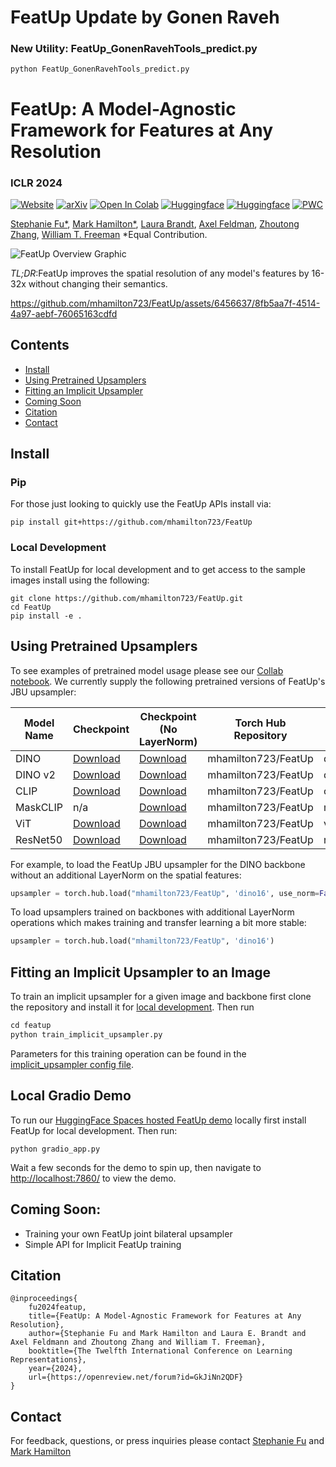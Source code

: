 # FeatUp Update by Gonen Raveh

### New Utility: FeatUp_GonenRavehTools_predict.py
```
python FeatUp_GonenRavehTools_predict.py
```

# FeatUp: A Model-Agnostic Framework for Features at Any Resolution
###  ICLR 2024


[![Website](https://img.shields.io/badge/FeatUp-%F0%9F%8C%90Website-purple?style=flat)](https://aka.ms/featup) [![arXiv](https://img.shields.io/badge/arXiv-2403.10516-b31b1b.svg)](https://arxiv.org/abs/2403.10516) [![Open In Colab](https://colab.research.google.com/assets/colab-badge.svg)](https://colab.research.google.com/github/mhamilton723/FeatUp/blob/main/example_usage.ipynb)
[![Huggingface](https://img.shields.io/badge/%F0%9F%A4%97%20Hugging%20Face-FeatUp-orange)](https://huggingface.co/spaces/mhamilton723/FeatUp) 
[![Huggingface](https://img.shields.io/badge/%F0%9F%A4%97%20Hugging%20Face-Paper%20Page-orange)](https://huggingface.co/papers/2403.10516)
[![PWC](https://img.shields.io/endpoint.svg?url=https://paperswithcode.com/badge/featup-a-model-agnostic-framework-for/feature-upsampling-on-imagenet)](https://paperswithcode.com/sota/feature-upsampling-on-imagenet?p=featup-a-model-agnostic-framework-for)



[Stephanie Fu*](https://stephanie-fu.github.io/),
[Mark Hamilton*](https://mhamilton.net/),
[Laura Brandt](https://people.csail.mit.edu/lebrandt/),
[Axel Feldman](https://feldmann.nyc/),
[Zhoutong Zhang](https://ztzhang.info/),
[William T. Freeman](https://billf.mit.edu/about/bio)
*Equal Contribution.

![FeatUp Overview Graphic](https://mhamilton.net/images/website_hero_small-p-1080.jpg)

*TL;DR*:FeatUp improves the spatial resolution of any model's features by 16-32x without changing their semantics.

https://github.com/mhamilton723/FeatUp/assets/6456637/8fb5aa7f-4514-4a97-aebf-76065163cdfd


## Contents
<!--ts-->
   * [Install](#install)
   * [Using Pretrained Upsamplers](#using-pretrained-upsamplers)
   * [Fitting an Implicit Upsampler](#fitting-an-implicit-upsampler-to-an-image)
   * [Coming Soon](coming-soon)
   * [Citation](#citation)
   * [Contact](#contact)
<!--te-->

## Install

### Pip
For those just looking to quickly use the FeatUp APIs install via:
```shell script
pip install git+https://github.com/mhamilton723/FeatUp
```

### Local Development
To install FeatUp for local development and to get access to the sample images install using the following:
```shell script
git clone https://github.com/mhamilton723/FeatUp.git
cd FeatUp
pip install -e .
```

## Using Pretrained Upsamplers

To see examples of pretrained model usage please see our [Collab notebook](https://colab.research.google.com/github/mhamilton723/FeatUp/blob/main/example_usage.ipynb). We currently supply the following pretrained versions of FeatUp's JBU upsampler:

| Model Name | Checkpoint                                                                                                                       | Checkpoint (No LayerNorm)                                                                                                                  | Torch Hub Repository | Torch Hub Name |
|------------|----------------------------------------------------------------------------------------------------------------------------------|--------------------------------------------------------------------------------------------------------------------------------------------|----------------------|----------------|
| DINO       | [Download](https://marhamilresearch4.blob.core.windows.net/feature-upsampling-public/pretrained/dino16_jbu_stack_cocostuff.ckpt) | [Download](https://marhamilresearch4.blob.core.windows.net/feature-upsampling-public/pretrained/no_norm/dino16_jbu_stack_cocostuff.ckpt)   | mhamilton723/FeatUp  | dino16         |
| DINO v2    | [Download](https://marhamilresearch4.blob.core.windows.net/feature-upsampling-public/pretrained/dinov2_jbu_stack_cocostuff.ckpt) | [Download](https://marhamilresearch4.blob.core.windows.net/feature-upsampling-public/pretrained/no_norm/dinov2_jbu_stack_cocostuff.ckpt)   | mhamilton723/FeatUp  | dinov2         |
| CLIP       | [Download](https://marhamilresearch4.blob.core.windows.net/feature-upsampling-public/pretrained/clip_jbu_stack_cocostuff.ckpt)   | [Download](https://marhamilresearch4.blob.core.windows.net/feature-upsampling-public/pretrained/no_norm/clip_jbu_stack_cocostuff.ckpt)     | mhamilton723/FeatUp  | clip           |
| MaskCLIP   | n/a                                                                                                                              | [Download](https://marhamilresearch4.blob.core.windows.net/feature-upsampling-public/pretrained/no_norm/maskclip_jbu_stack_cocostuff.ckpt) | mhamilton723/FeatUp  | maskclip       |
| ViT        | [Download](https://marhamilresearch4.blob.core.windows.net/feature-upsampling-public/pretrained/vit_jbu_stack_cocostuff.ckpt)      | [Download](https://marhamilresearch4.blob.core.windows.net/feature-upsampling-public/pretrained/no_norm/vit_jbu_stack_cocostuff.ckpt)      | mhamilton723/FeatUp  | vit            |
| ResNet50   | [Download](https://marhamilresearch4.blob.core.windows.net/feature-upsampling-public/pretrained/resnet50_jbu_stack_cocostuff.ckpt) | [Download](https://marhamilresearch4.blob.core.windows.net/feature-upsampling-public/pretrained/no_norm/resnet50_jbu_stack_cocostuff.ckpt) | mhamilton723/FeatUp  | resnet50       |

For example, to load the FeatUp JBU upsampler for the DINO backbone without an additional LayerNorm on the spatial features:

```python
upsampler = torch.hub.load("mhamilton723/FeatUp", 'dino16', use_norm=False)
```

To load upsamplers trained on backbones with additional LayerNorm operations which makes training and transfer learning a bit more stable:

```python
upsampler = torch.hub.load("mhamilton723/FeatUp", 'dino16')
```

## Fitting an Implicit Upsampler to an Image

To train an implicit upsampler for a given image and backbone first clone the repository and install it for 
[local development](#local-development). Then run

```python
cd featup
python train_implicit_upsampler.py
```

Parameters for this training operation can be found in the [implicit_upsampler config file](featup/configs/implicit_upsampler.yaml).

## Local Gradio Demo

To run our [HuggingFace Spaces hosted FeatUp demo](https://huggingface.co/spaces/mhamilton723/FeatUp) locally first install FeatUp for local development. Then  run:

```shell
python gradio_app.py
```

Wait a few seconds for the demo to spin up, then navigate to [http://localhost:7860/](http://localhost:7860/) to view the demo.


## Coming Soon:

- Training your own FeatUp joint bilateral upsampler
- Simple API for Implicit FeatUp training


## Citation

```
@inproceedings{
    fu2024featup,
    title={FeatUp: A Model-Agnostic Framework for Features at Any Resolution},
    author={Stephanie Fu and Mark Hamilton and Laura E. Brandt and Axel Feldmann and Zhoutong Zhang and William T. Freeman},
    booktitle={The Twelfth International Conference on Learning Representations},
    year={2024},
    url={https://openreview.net/forum?id=GkJiNn2QDF}
}
```

## Contact

For feedback, questions, or press inquiries please contact [Stephanie Fu](mailto:fus@mit.edu) and [Mark Hamilton](mailto:markth@mit.edu)
